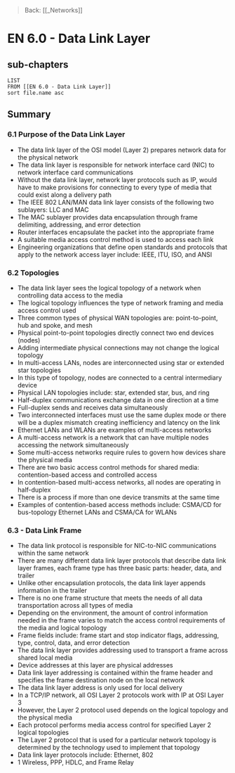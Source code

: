 >Back: [[_Networks]]

# EN 6.0 - Data Link Layer

## sub-chapters
```dataview
LIST
FROM [[EN 6.0 - Data Link Layer]]
sort file.name asc
```
## Summary
### 6.1 Purpose of the Data Link Layer
- The data link layer of the OSI model (Layer 2) prepares network data for the physical network
- The data link layer is responsible for network interface card (NIC) to network interface card communications
- Without the data link layer, network layer protocols such as IP, would have to make provisions for connecting to every type of media that could exist along a delivery path
- The IEEE 802 LAN/MAN data link layer consists of the following two sublayers: LLC and MAC
- The MAC sublayer provides data encapsulation through frame delimiting, addressing, and error detection
- Router interfaces encapsulate the packet into the appropriate frame
- A suitable media access control method is used to access each link
- Engineering organizations that define open standards and protocols that apply to the network access layer include: IEEE, ITU, ISO, and ANSI

### 6.2 Topologies
- The data link layer sees the logical topology of a network when controlling data access to the media
- The logical topology influences the type of network framing and media access control used
- Three common types of physical WAN topologies are: point-to-point, hub and spoke, and mesh
- Physical point-to-point topologies directly connect two end devices (nodes)
- Adding intermediate physical connections may not change the logical topology
- In multi-access LANs, nodes are interconnected using star or extended star topologies
- In this type of topology, nodes are connected to a central intermediary device
- Physical LAN topologies include: star, extended star, bus, and ring
- Half-duplex communications exchange data in one direction at a time
- Full-duplex sends and receives data simultaneously
- Two interconnected interfaces must use the same duplex mode or there will be a duplex mismatch creating inefficiency and latency on the link
- Ethernet LANs and WLANs are examples of multi-access networks
- A multi-access network is a network that can have multiple nodes accessing the network simultaneously
- Some multi-access networks require rules to govern how devices share the physical media
- There are two basic access control methods for shared media: contention-based access and controlled access
- In contention-based multi-access networks, all nodes are operating in half-duplex
- There is a process if more than one device transmits at the same time
- Examples of contention-based access methods include: CSMA/CD for bus-topology Ethernet LANs and CSMA/CA for WLANs

### 6.3 - Data Link Frame
- The data link protocol is responsible for NIC-to-NIC communications within the same network
- There are many different data link layer protocols that describe data link layer frames, each frame type has three basic parts: header, data, and trailer
- Unlike other encapsulation protocols, the data link layer appends information in the trailer
- There is no one frame structure that meets the needs of all data transportation across all types of media
- Depending on the environment, the amount of control information needed in the frame varies to match the access control requirements of the media and logical topology
- Frame fields include: frame start and stop indicator flags, addressing, type, control, data, and error detection
- The data link layer provides addressing used to transport a frame across shared local media
- Device addresses at this layer are physical addresses
- Data link layer addressing is contained within the frame header and specifies the frame destination node on the local network
- The data link layer address is only used for local delivery
- In a TCP/IP network, all OSI Layer 2 protocols work with IP at OSI Layer 3
- However, the Layer 2 protocol used depends on the logical topology and the physical media
- Each protocol performs media access control for specified Layer 2 logical topologies
- The Layer 2 protocol that is used for a particular network topology is determined by the technology used to implement that topology
- Data link layer protocols include: Ethernet, 802
- 1 Wireless, PPP, HDLC, and Frame Relay